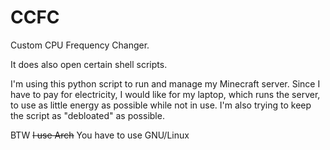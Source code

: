 # CCFC
Custom CPU Frequency Changer.

It does also open certain shell scripts.

I'm using this python script to run and manage my Minecraft server. Since I have to pay for electricity, I would like for my laptop, which runs the server, to use as little energy as possible while not in use. I'm also trying to keep the script as "debloated" as possible.

BTW ~~I use Arch~~ You have to use GNU/Linux
